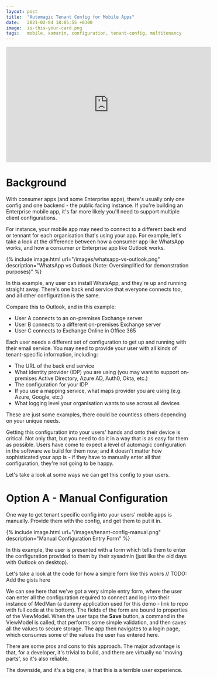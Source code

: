 ```yaml
---
layout: post
title:  "Automagic Tenant Config for Mobile Apps"
date:   2021-02-04 18:05:55 +0300
image:  is-this-your-card.png
tags:   mobile, xamarin, configuration, tenant-config, multitenancy
---
```



<iframe width="560" height="315" src="https://www.youtube.com/embed/gSEHkPRiWco" frameborder="0" allow="accelerometer; autoplay; clipboard-write; encrypted-media; gyroscope; picture-in-picture" allowfullscreen></iframe>

# Background
With consumer apps (and some Enterprise apps), there's usually only one config and one backend - the public facing instance. If you're building an Enterprise mobile app, it's far more likely you'll need to support multiple client configurations.

For instance, your mobile app may need to connect to a different back end or tennant for each organisation that's using your app. For example, let's take a look at the difference between how a consumer app like WhatsApp works, and how a consumer *or* Enterprise app like Outlook works.

{% include image.html url="/images/whatsapp-vs-outlook.png" description="WhatsApp vs Outlook (Note: Oversimplified for demonstration purposes)" %}

In this example, any user can install WhatsApp, and they're up and running straight away. There's one back end service that everyone connects too, and all other configuration is the same.

Compare this to Outlook, and in this example:

* User A connects to an on-premises Exchange server
* User B connects to a different on-premises Exchange server
* User C connects to Exchange Online in Office 365

Each user needs a different set of configuration to get up and running with their email service. You may need to provide your user with all kinds of tenant-specific information, including:

* The URL of the back end service
* What identity provider (IDP) you are using (you may want to support on-premises Active Directory, Azure AD, Auth0, Okta, etc.)
* The configuration for your IDP
* If you use a mapping service, what maps provider you are using (e.g. Azure, Google, etc.)
* What logging level your organisation wants to use across all devices

These are just some examples, there could be countless others depending on your unique needs.

Getting this configuration into your users' hands and onto their device is critical. Not only that, but you need to do it in a way that is as easy for them as possible. Users have come to expect a level of automagic configuration in the software we build for them now; and it doesn't matter how sophisticated your app is - if they have to manually enter all that configuration, they're not going to be happy.

Let's take a look at some ways we can get this config to your users.

# Option A - Manual Configuration
One way to get tenant specific config into your users' mobile apps is manually. Provide them with the config, and get them to put it in.

{% include image.html url="/images/tenant-config-manual.png" description="Manual Configuration Entry Form" %}

In this example, the user is presented with a form which tells them to enter the configuration provided to them by their sysadmin (just like the old days with Outlook on desktop).

Let's take a look at the code for how a simple form like this wokrs
// TODO: Add the gists here

We can see here that we've got a very simple entry form, where the user can enter all the configuration required to connect and log into their instance of MedMan (a dummy application used for this demo - link to repo with full code at the bottom). The fields of the form are bound to properties of the ViewModel. When the user taps the **Save** button, a command in the ViewModel is called, that performs some simple validation, and then saves all the values to secure storage. The app then navigates to a login page, which consumes some of the values the user has entered here.

There are some pros and cons to this approach. The major advantage is that, for a developer, it's trivial to build, and there are virtually no 'moving parts', so it's also reliable.

The downside, and it's a big one, is that this is a terrible user experience.